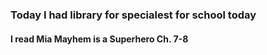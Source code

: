 ### Today I had library for specialest for school today
#### I read Mia Mayhem is a Superhero Ch. 7-8
